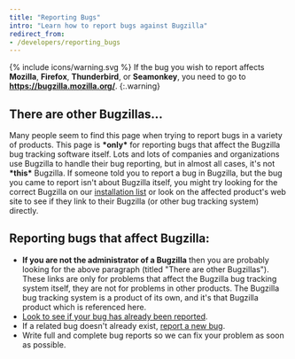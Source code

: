 ```yaml
---
title: "Reporting Bugs"
intro: "Learn how to report bugs against Bugzilla"
redirect_from:
- /developers/reporting_bugs
---
```


<span>{% include icons/warning.svg %} If the bug you wish to report affects
**Mozilla**, **Firefox**, **Thunderbird**, or **Seamonkey**,
you need to go to **<https://bugzilla.mozilla.org/>**.
{:.warning}

## There are other Bugzillas...

Many people seem to find this page when trying to report bugs in a
variety of products. This page is **\*only\*** for reporting bugs that
affect the Bugzilla bug tracking software itself. Lots and lots of
companies and organizations use Bugzilla to handle their bug reporting,
but in almost all cases, it's not **\*this\*** Bugzilla. If someone told
you to report a bug in Bugzilla, but the bug you came to report isn't
about Bugzilla itself, you might try looking for the correct Bugzilla on
our [installation list](/about/installation-list.html) or look on the affected
product's web site to see if they link to their Bugzilla (or other bug
tracking system) directly.

## Reporting bugs that affect Bugzilla:

  - **If you are not the administrator of a Bugzilla** then you are
    probably looking for the above paragraph (titled "There are other
    Bugzillas"). These links are only for problems that affect the
    Bugzilla bug tracking system itself, they are not for problems in
    other products. The Bugzilla bug tracking system is a product of its
    own, and it's that Bugzilla product which is referenced here.
  - [Look to see if your bug has already been
    reported](https://bugzilla.mozilla.org/query.cgi?resolution=---&resolution=DUPLICATE&product=Bugzilla).
  - If a related bug doesn't already exist, [report a new
    bug](https://bugzilla.mozilla.org/enter_bug.cgi?product=Bugzilla).
  - Write full and complete bug reports so we can fix your problem as
    soon as possible.

